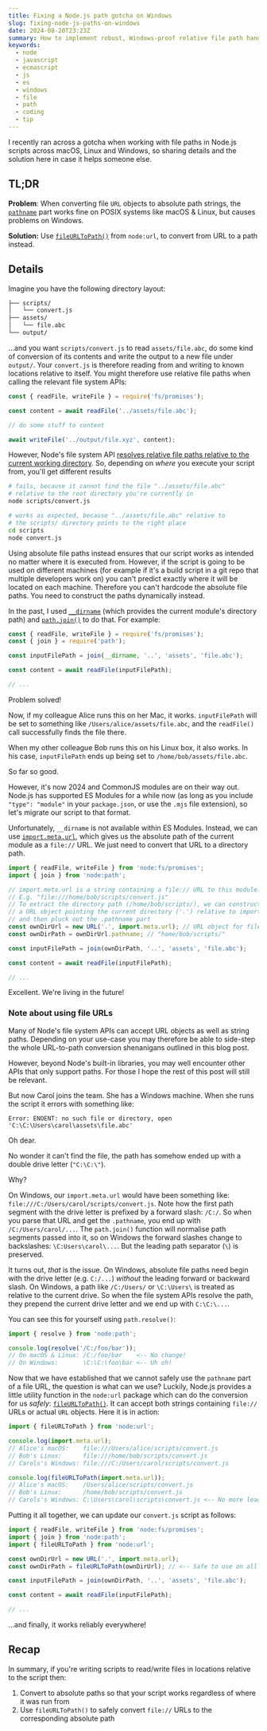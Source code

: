 ```yaml
---
title: Fixing a Node.js path gotcha on Windows
slug: fixing-node-js-paths-on-windows
date: 2024-08-20T23:23Z
summary: How to implement robust, Windows-proof relative file path handling in Node.js ES modules
keywords:
  - node
  - javascript
  - ecmascript
  - js
  - es
  - windows
  - file
  - path
  - coding
  - tip
---
```

I recently ran across a gotcha when working with file paths in Node.js scripts across macOS, Linux and Windows, so sharing details and the solution here in case it helps someone else.

## TL;DR

**Problem**: When converting file `URL` objects to absolute path strings, the [`pathname`](https://nodejs.org/api/url.html#urlpathname) part works fine on POSIX systems like macOS & Linux, but causes problems on Windows.

**Solution:** Use [`fileURLToPath()`](https://nodejs.org/api/url.html#urlfileurltopathurl-options) from `node:url`, to convert from URL to a path instead.


## Details

Imagine you have the following directory layout:

```txt
├── scripts/
│   └── convert.js
├── assets/
│   └── file.abc
└── output/
```

...and you want `scripts/convert.js` to read `assets/file.abc`, do some kind of conversion of its contents and write the output to a new file under `output/`. Your `convert.js` is therefore reading from and writing to known locations relative to itself. You might therefore use relative file paths when calling the relevant file system APIs:

```js
const { readFile, writeFile } = require('fs/promises');

const content = await readFile('../assets/file.abc');

// do some stuff to content

await writeFile('../output/file.xyz', content);
```

However, Node's file system API [resolves relative file paths relative to the current working directory](https://nodejs.org/docs/v20.16.0/api/fs.html#string-paths). So, depending on _where_ you execute your script from, you'll get different results

```sh
# fails, because it cannot find the file "../assets/file.abc"
# relative to the root directory you're currently in
node scripts/convert.js

# works as expected, because "../assets/file.abc" relative to
# the scripts/ directory points to the right place
cd scripts
node convert.js
```

Using absolute file paths instead ensures that our script works as intended no matter where it is executed from. However, if the script is going to be used on different machines (for example if it's a build script in a git repo that multiple developers work on) you can't predict exactly where it will be located on each machine. Therefore you can't hardcode the absolute file paths. You need to construct the paths dynamically instead.

In the past, I used [`__dirname`](https://nodejs.org/docs/latest/api/modules.html#__dirname) (which provides the current module's directory path) and [`path.join()`](https://nodejs.org/api/path.html#pathjoinpaths) to do that. For example:

```js
const { readFile, writeFile } = require('fs/promises');
const { join } = require('path');

const inputFilePath = join(__dirname, '..', 'assets', 'file.abc');

const content = await readFile(inputFilePath);

// ...
```

Problem solved!

Now, if my colleague Alice runs this on her Mac, it works. `inputFilePath` will be set to something like `/Users/alice/assets/file.abc`, and the `readFile()` call successfully finds the file there.

When my other colleague Bob runs this on his Linux box, it also works. In his case, `inputFilePath` ends up being set to `/home/bob/assets/file.abc`.

So far so good.

However, it's now 2024 and CommonJS modules are on their way out. Node.js has supported ES Modules for a while now (as long as you include `"type": "module"` in your `package.json`, or use the `.mjs` file extension), so let's migrate our script to that format.

Unfortunately, `__dirname` is not available within ES Modules. Instead, we can use [`import.meta.url`](https://nodejs.org/api/esm.html#importmetaurl), which gives us the absolute path of the current module as a `file://` URL. We just need to convert that URL to a directory path.

```js
import { readFile, writeFile } from 'node:fs/promises';
import { join } from 'node:path';

// import.meta.url is a string containing a file:// URL to this module.
// E.g. "file:///home/bob/scripts/convert.js"
// To extract the directory path (/home/bob/scripts/), we can construct
// a URL object pointing the current directory ('.') relative to import.meta.url
// and then pluck out the .pathname part
const ownDirUrl = new URL('.', import.meta.url); // URL object for file:///home/bob/scripts/
const ownDirPath = ownDirUrl.pathname; // "home/bob/scripts/"

const inputFilePath = join(ownDirPath, '..', 'assets', 'file.abc');

const content = await readFile(inputFilePath);

// ...
```

Excellent. We're living in the future!

<div class="aside">

### Note about using file URLs

Many of Node's file system APIs can accept URL objects as well as string paths. Depending on your use-case you may therefore be able to side-step the whole URL-to-path conversion shenanigans outlined in this blog post.

However, beyond Node's built-in libraries, you may well encounter other APIs that only support paths. For those I hope the rest of this post will still be relevant.

</div>

But now Carol joins the team. She has a Windows machine. When she runs the script it errors with something like:

```
Error: ENOENT: no such file or directory, open 'C:\C:\Users\carol\assets\file.abc'
```

Oh dear.

No wonder it can't find the file, the path has somehow ended up with a double drive letter (`"C:\C:\"`).

Why?

On Windows, our `import.meta.url` would have been something like: `file:///C:/Users/carol/scripts/convert.js`. Note how the first path segment with the drive letter is prefixed by a forward slash: `/C:/`. So when you parse that URL and get the `.pathname`, you end up with `/C:/Users/carol/...`. The `path.join()` function will normalise path segments passed into it, so on Windows the forward slashes change to backslashes: `\C:Users\carol\...`. But the leading path separator (`\`) is preserved.

It turns out, _that_ is the issue. On Windows, absolute file paths need begin with the drive letter (e.g. `C:/...`) _without_ the leading forward or backward slash. On Windows, a path like `/C:/Users/` or `\C:\Users\` is treated as relative to the current drive. So when the file system APIs resolve the path, they prepend the current drive letter and we end up with `C:\C:\...`.

You can see this for yourself using `path.resolve()`:

```js
import { resolve } from 'node:path';

console.log(resolve('/C:/foo/bar'));
// On macOS & Linux: /C:/foo/bar    <-- No change!
// On Windows:       \C:\C:\foo\bar <-- Uh oh!
```

Now that we have established that we cannot safely use the `pathname` part of a file URL, the question is what can we use? Luckily, Node.js provides a little utility function in the `node:url` package which can do the conversion for us _safely_: [`fileURLToPath()`](https://nodejs.org/api/url.html#urlfileurltopathurl-options). It can accept both strings containing `file://` URLs or actual `URL` objects. Here it is in action:

```js
import { fileURLToPath } from 'node:url';

console.log(import.meta.url);
// Alice's macOS:    file:///Users/alice/scripts/convert.js
// Bob's Linux:      file:///home/bob/scripts/convert.js
// Carols's Windows: file:///C:/Users/carol/scripts/convert.js

console.log(fileURLToPath(import.meta.url));
// Alice's macOS:    /Users/alice/scripts/convert.js
// Bob's Linux:      /home/bob/scripts/convert.js
// Carols's Windows: C:\Users\carol\scripts\convert.js <-- No more leading slash!
```

Putting it all together, we can update our `convert.js` script as follows:

```js
import { readFile, writeFile } from 'node:fs/promises';
import { join } from 'node:path';
import { fileURLToPath } from 'node:url';

const ownDirUrl = new URL('.', import.meta.url);
const ownDirPath = fileURLToPath(ownDirUrl); // <-- Safe to use on all OSes

const inputFilePath = join(ownDirPath, '..', 'assets', 'file.abc');

const content = await readFile(inputFilePath);

// ...
```

...and finally, it works reliably everywhere!

## Recap

In summary, if you're writing scripts to read/write files in locations relative to the script then:

1. Convert to absolute paths so that your script works regardless of where it was run from
2. Use `fileURLToPath()` to safely convert `file://` URLs to the corresponding absolute path
